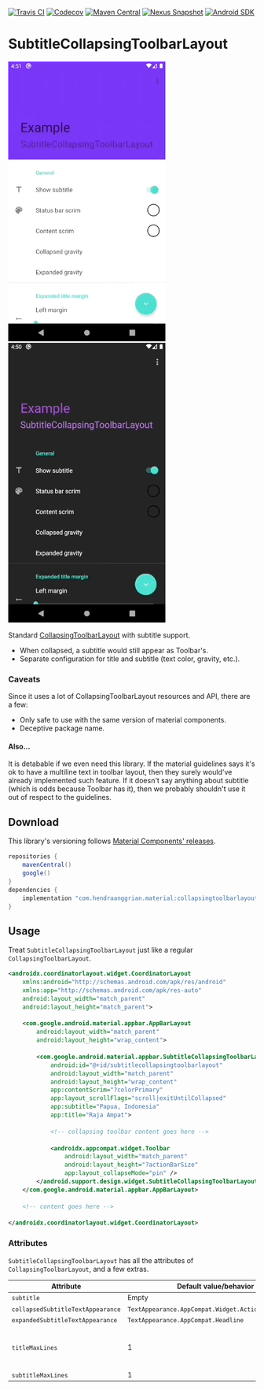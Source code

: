 [![Travis CI](https://img.shields.io/travis/com/hendraanggrian/collapsingtoolbarlayout-subtitle)](https://www.travis-ci.com/github/hendraanggrian/collapsingtoolbarlayout-subtitle/)
[![Codecov](https://img.shields.io/codecov/c/github/hendraanggrian/collapsingtoolbarlayout-subtitle)](https://app.codecov.io/gh/hendraanggrian/collapsingtoolbarlayout-subtitle/)
[![Maven Central](https://img.shields.io/maven-central/v/com.hendraanggrian.material/collapsingtoolbarlayout-subtitle)](https://search.maven.org/artifact/com.hendraanggrian.material/collapsingtoolbarlayout-subtitle/)
[![Nexus Snapshot](https://img.shields.io/nexus/s/com.hendraanggrian.material/collapsingtoolbarlayout-subtitle?server=https%3A%2F%2Fs01.oss.sonatype.org)](https://s01.oss.sonatype.org/content/repositories/snapshots/com/hendraanggrian/material/collapsingtoolbarlayout-subtitle/)
[![Android SDK](https://img.shields.io/badge/sdk-14%2B-informational)](https://developer.android.com/studio/releases/platforms/#4.0)

# SubtitleCollapsingToolbarLayout

![Light example](images/example_light.gif)
![Dark example](images/example_dark.gif)

Standard [CollapsingToolbarLayout](https://developer.android.com/reference/com/google/android/material/appbar/CollapsingToolbarLayout/) with subtitle support.

- When collapsed, a subtitle would still appear as Toolbar's.
- Separate configuration for title and subtitle (text color, gravity, etc.).

### Caveats

Since it uses a lot of CollapsingToolbarLayout resources and API, there are a few:

- Only safe to use with the same version of material components.
- Deceptive package name.

#### Also...

It is detabable if we even need this library.
If the material guidelines says it's ok to have a multiline text in toolbar layout, then they surely would've already implemented such feature.
If it doesn't say anything about subtitle (which is odds because Toolbar has it), then we probably shouldn't use it out of respect to the guidelines.

## Download

This library's versioning follows [Material Components' releases](https://github.com/material-components/material-components-android/releases/).

```gradle
repositories {
    mavenCentral()
    google()
}
dependencies {
    implementation "com.hendraanggrian.material:collapsingtoolbarlayout-subtitle:$version"
}
```

## Usage

Treat `SubtitleCollapsingToolbarLayout` just like a regular `CollapsingToolbarLayout`.

```xml
<androidx.coordinatorlayout.widget.CoordinatorLayout
    xmlns:android="http://schemas.android.com/apk/res/android"
    xmlns:app="http://schemas.android.com/apk/res-auto"
    android:layout_width="match_parent"
    android:layout_height="match_parent">

    <com.google.android.material.appbar.AppBarLayout
        android:layout_width="match_parent"
        android:layout_height="wrap_content">

        <com.google.android.material.appbar.SubtitleCollapsingToolbarLayout
            android:id="@+id/subtitlecollapsingtoolbarlayout"
            android:layout_width="match_parent"
            android:layout_height="wrap_content"
            app:contentScrim="?colorPrimary"
            app:layout_scrollFlags="scroll|exitUntilCollapsed"
            app:subtitle="Papua, Indonesia"
            app:title="Raja Ampat">

            <!-- collapsing toolbar content goes here -->

            <androidx.appcompat.widget.Toolbar
                android:layout_width="match_parent"
                android:layout_height="?actionBarSize"
                app:layout_collapseMode="pin" />
        </android.support.design.widget.SubtitleCollapsingToolbarLayout>
    </com.google.android.material.appbar.AppBarLayout>

    <!-- content goes here -->

</androidx.coordinatorlayout.widget.CoordinatorLayout>
```

### Attributes

`SubtitleCollapsingToolbarLayout` has all the attributes of `CollapsingToolbarLayout`, and a few extras.

| Attribute                         | Default value/behavior                               | Note                                          |
|-----------------------------------|------------------------------------------------------|-----------------------------------------------|
| `subtitle`                        | Empty                                                |                                               |
| `collapsedSubtitleTextAppearance` | `TextAppearance.AppCompat.Widget.ActionBar.Subtitle` |                                               |
| `expandedSubtitleTextAppearance`  | `TextAppearance.AppCompat.Headline`                  |                                               |
| `titleMaxLines`                   | 1                                                    | Alias of `maxLines`, which has been disabled. |
| `subtitleMaxLines`                | 1                                                    |                                               |
